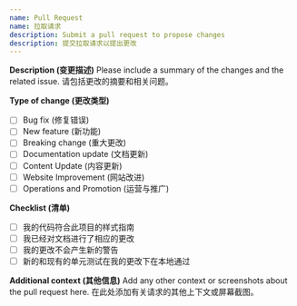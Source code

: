 ```yaml
---
name: Pull Request
name: 拉取请求
description: Submit a pull request to propose changes
description: 提交拉取请求以提出更改
---
```


**Description (变更描述)**
Please include a summary of the changes and the related issue. 
请包括更改的摘要和相关问题。

**Type of change (更改类型)**
- [ ] Bug fix (修复错误)
- [ ] New feature (新功能)
- [ ] Breaking change (重大更改)
- [ ] Documentation update (文档更新)
- [ ] Content Update (内容更新)
- [ ] Website Improvement (网站改进)
- [ ] Operations and Promotion (运营与推广)

**Checklist (清单)**
- [ ] 我的代码符合此项目的样式指南
- [ ] 我已经对文档进行了相应的更改
- [ ] 我的更改不会产生新的警告
- [ ] 新的和现有的单元测试在我的更改下在本地通过

**Additional context (其他信息)**
Add any other context or screenshots about the pull request here.
在此处添加有关请求的其他上下文或屏幕截图。